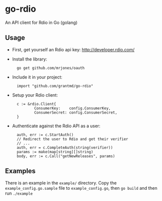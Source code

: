 go-rdio
=======

An API client for Rdio in Go (golang)

Usage
-----

* First, get yourself an Rdio api key: http://developer.rdio.com/

* Install the library:

        go get github.com/mrjones/oauth

* Include it in your project:

        import "github.com/grantmd/go-rdio"

* Setup your Rdio client:

        c := &rdio.Client{
                ConsumerKey:    config.ConsumerKey,
                ConsumerSecret: config.ConsumerSecret,
        }

* Authenticate against the Rdio API as a user:

        auth, err := c.StartAuth()
        // Redirect the user to Rdio and get their verifier
        // ...
        auth, err = c.CompleteAuth(string(verifier))
        params := make(map[string][]string)
        body, err := c.Call("getNewReleases", params)

Examples
--------

There is an example in the `example/` directory. Copy the `example_config.go.sample` file to `example_config.go`, then `go build` and then run `./example`
